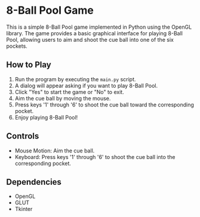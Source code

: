 # 8-Ball Pool Game


This is a simple 8-Ball Pool game implemented in Python using the OpenGL library. The game provides a basic graphical interface for playing 8-Ball Pool, allowing users to aim and shoot the cue ball into one of the six pockets.

## How to Play
1. Run the program by executing the `main.py` script.
2. A dialog will appear asking if you want to play 8-Ball Pool.
3. Click "Yes" to start the game or "No" to exit.
4. Aim the cue ball by moving the mouse.
5. Press keys '1' through '6' to shoot the cue ball toward the corresponding pocket.
6. Enjoy playing 8-Ball Pool!

## Controls
- Mouse Motion: Aim the cue ball.
- Keyboard: Press keys '1' through '6' to shoot the cue ball into the corresponding pocket.

## Dependencies
- OpenGL
- GLUT
- Tkinter

